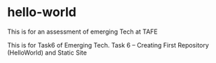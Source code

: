 # hello-world
This is for an assessment of emerging Tech at TAFE 

This is for Task6 of Emerging Tech.
Task 6 – Creating First Repository (HelloWorld) and Static Site
